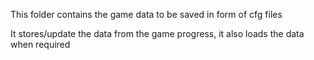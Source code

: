 This folder contains the game data to be saved in form  of cfg files

It stores/update the data from the game progress, it also loads the data when required
